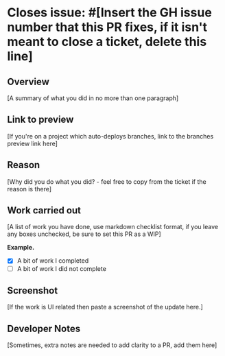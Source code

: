 # Closes issue: #[Insert the GH issue number that this PR fixes, if it isn't meant to close a ticket, delete this line]

## Overview

[A summary of what you did in no more than one paragraph]

## Link to preview

[If you're on a project which auto-deploys branches, link to the branches preview link here]

## Reason

[Why did you do what you did? - feel free to copy from the ticket if the reason is there]

## Work carried out

[A list of work you have done, use markdown checklist format, if you leave any boxes unchecked, be sure to set this PR as a WIP]

**Example.**

- [x] A bit of work I completed
- [ ] A bit of work I did not complete

## Screenshot

[If the work is UI related then paste a screenshot of the update here.]

## Developer Notes

[Sometimes, extra notes are needed to add clarity to a PR, add them here]
